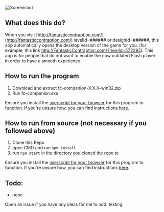 ![Screenshot](https://i.imgur.com/5FUTT9D.png)

## What does this do?

When you visit [http://fantasticcontraption.com/](http://fantasticcontraption.com/) levelId=###### or designId=######, this app automatically opens the desktop version of the game for you. (for example, this link http://FantasticContraption.com/?levelId=572295). This app is for people that do not want to enable the now outdated Flash player in order to have a smooth experience.

## How to run the program

1. Download and extract fc-companion-X.X.X-win32.zip
2. Run fc-companion.exe

Ensure you install the [userscript for your browser](https://greasyfork.org/en/scripts/419572-fc-companion-to-the-companion) for this program to function. If you're unsure how, you can find instructions [here](https://greasyfork.org/en/help/installing-user-scripts).

## How to run from source (not necessary if you followed above)

 1. Clone this Repo 
 2. open CMD and run `npm install` 
 3. run `npm start` in the directory you cloned the repo to

Ensure you install the [userscript for your browser](https://greasyfork.org/en/scripts/419572-fc-companion-to-the-companion) for this program to function. If you're unsure how, you can find instructions [here](https://greasyfork.org/en/help/installing-user-scripts).

## Todo:

 - none

Open an issue if you have any ideas for me to add.
testing
